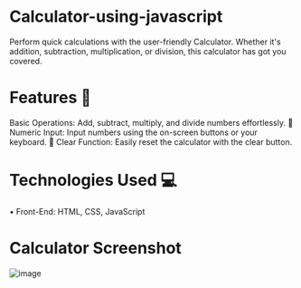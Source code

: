 # Calculator-using-javascript

Perform quick calculations with the user-friendly Calculator. Whether it's addition, subtraction, multiplication, or division, this calculator has got you covered.

#  Features 🌟

Basic Operations: Add, subtract, multiply, and divide numbers effortlessly. 🔢 Numeric Input: Input numbers using the on-screen buttons or your keyboard. 🔄 Clear Function: Easily reset the calculator with the clear button. 


#  Technologies Used 💻

• Front-End: HTML, CSS, JavaScript


#  Calculator Screenshot













![image](https://github.com/user-attachments/assets/e1787cc1-9841-48aa-a2cc-22087c49903f)
